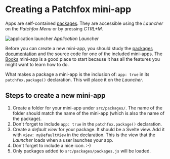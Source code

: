 # Creating a Patchfox mini-app

Apps are self-contained [packages](/development/packages.md). They are accessible using the _Launcher_ on the _Patchfox Menu_ or by pressing _CTRL+M_. 

![application launcher](d-launcher.png)
_Application Launcher_

Before you can create a new mini-app, you should study the [packages documentation](/development/packages.md) and the source code for one of the included mini-apps. The [Books](https://github.com/soapdog/patchfox/tree/master/src/packages/books) mini-app is a good place to start because it has all the features you might want to learn how to do.

What makes a package a mini-app is the inclusion of: `app: true` in its `patchfox.package()` declaration. This will place it on the _Launcher_.

## Steps to create a new mini-app

1. Create a folder for your mini-app under `src/packages/`. The name of the folder should match the name of the mini-app (which is also the name of the package).
2. Don't forget to include `app: true` in the `patchfox.package()` declaration.
3. Create a _default view_ for your package. It should be a Svelte view. Add it with `view: myDefaultView` in the declaration. This is the view that the _Launcher_ loads when a user launches your app.
4. Don't forget to include a nice icon. :-)
5. Only packages added to `src/packages/packages.js` will be loaded.
